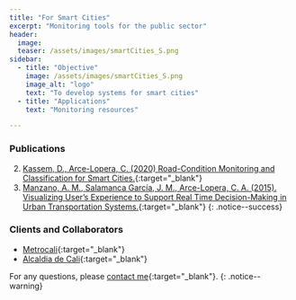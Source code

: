```yaml
---
title: "For Smart Cities"
excerpt: "Monitoring tools for the public sector"
header:
  image:
  teaser: /assets/images/smartCities_S.png
sidebar:
  - title: "Objective"
    image: /assets/images/smartCities_S.png
    image_alt: "logo"
    text: "To develop systems for smart cities"
  - title: "Applications"
    text: "Monitoring resources"

---
```



### Publications
2. [Kassem, D., Arce-Lopera, C. (2020) Road-Condition Monitoring and Classification for Smart Cities.](https://doi.org/10.1007/978-3-030-51328-3_60){:target="_blank"}
1. [Manzano, A. M., Salamanca García, J. M., Arce-Lopera, C. A. (2015). Visualizing User’s Experience to Support Real Time Decision-Making in Urban Transportation Systems.](https://vimeo.com/136255023){:target="_blank"}
{: .notice--success}

### Clients and Collaborators
- [Metrocali](https://www.metrocali.gov.co/wp/){:target="_blank"}
- [Alcaldia de Cali](https://www.cali.gov.co/){:target="_blank"}

For any questions, please [contact me](https://forms.gle/63NYpG1siX6E4KGj8){:target="_blank"}.
{: .notice--warning}
